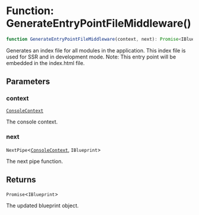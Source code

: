 # Function: GenerateEntryPointFileMiddleware()

```ts
function GenerateEntryPointFileMiddleware(context, next): Promise<IBlueprint>;
```

Generates an index file for all modules in the application.
This index file is used for SSR and in development mode.
Note: This entry point will be embedded in the index.html file.

## Parameters

### context

[`ConsoleContext`](../../../declarations/interfaces/ConsoleContext.md)

The console context.

### next

`NextPipe`\<[`ConsoleContext`](../../../declarations/interfaces/ConsoleContext.md), `IBlueprint`\>

The next pipe function.

## Returns

`Promise`\<`IBlueprint`\>

The updated blueprint object.
